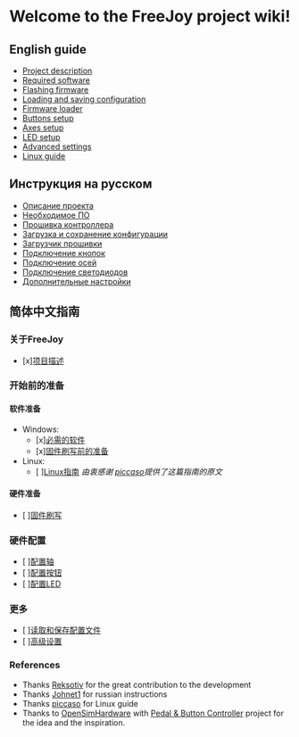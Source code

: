 # Welcome to the FreeJoy project wiki!

## English guide

* [Project description](eng/Project-description.md)
* [Required software](eng/Required-software.md)
* [Flashing firmware](eng/Flashing-firmware.md)
* [Loading and saving configuration](eng/Saving-and-loading-configuration.md)
* [Firmware loader](eng/Firmware-flasher.md)
* [Buttons setup](eng/Buttons-connection.md)
* [Axes setup](eng/Axes-connection.md)
* [LED setup](eng/LED-configuration.md)
* [Advanced settings](eng/Advanced-settings.md)
* [Linux guide](eng/Linux-Guide.md)

## Инструкция на русском

* [Описание проекта](rus/Описание-проекта.md)
* [Необходимое ПО](rus/Необходимое-ПО.md)
* [Прошивка контроллера](rus/Прошивка-контроллера.md)
* [Загрузка и сохранение конфигурации](rus/Загрузка-и-сохранение-конфигурации.md)
* [Загрузчик прошивки](rus/Загрузчик-прошивки.md)
* [Подключение кнопок](rus/Подключение-кнопок.md)
* [Подключение осей](rus/Подключение-осей.md)
* [Подключение светодиодов](rus/Подключение-светодиодов.md)
* [Дополнительные настройки](rus/Продвинутые-настройки.md)

## 简体中文指南
### 关于FreeJoy
* [x][项目描述](chs/项目描述.md) 
### 开始前的准备
#### 软件准备
* Windows:
    * [x][必需的软件](chs/必需的软件.md)
    * [x][固件刷写前的准备](chs/固件刷写前的准备.md)
* Linux:
    * [ ][Linux指南](eng/Linux-Guide.md)   *由衷感谢 [piccaso](https://github.com/piccaso)提供了这篇指南的原文*
#### 硬件准备
* [ ][固件刷写](chs/固件刷写.md)
### 硬件配置
* [ ][配置轴](eng/Axes-connection.md)
* [ ][配置按钮](eng/Buttons-connection.md)
* [ ][配置LED](eng/LED-configuration.md)
### 更多
* [ ][读取和保存配置文件](eng/Saving-and-loading-configuration.md)
* [ ][高级设置](eng/Advanced-settings.md)


### References
* Thanks [Reksotiv](https://github.com/Reksotiv) for the great contribution to the development
* Thanks [Johnet1](https://github.com/Johnet1) for russian instructions
* Thanks [piccaso](https://github.com/piccaso) for Linux guide
* Thanks to [OpenSimHardware](https://github.com/OpenSimHardware) with [Pedal & Button Controller](https://github.com/OpenSimHardware/PedalButtonController) project for the idea and the inspiration.
